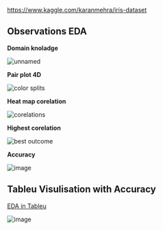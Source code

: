 https://www.kaggle.com/karanmehra/iris-dataset



## Observations EDA


__Domain knoladge__


![unnamed](https://user-images.githubusercontent.com/62024355/103168620-c556f900-485a-11eb-8a91-73a34d0aac59.png)



__Pair plot 4D__


![color splits](https://user-images.githubusercontent.com/62024355/101923878-f518c680-3bf5-11eb-9e7a-7bb75ab62a51.png)


__Heat map corelation__


![corelations](https://user-images.githubusercontent.com/62024355/101923902-fd710180-3bf5-11eb-9a1d-79b6b4b0cf03.png)


__Highest corelation__


![best outcome](https://user-images.githubusercontent.com/62024355/101923917-02ce4c00-3bf6-11eb-9d28-fb480d25693d.png)


__Accuracy__


![image](https://user-images.githubusercontent.com/62024355/103153670-3b565400-47b8-11eb-8075-194a05613d96.png)



## Tableu Visulisation with Accuracy

[EDA in Tableu](https://public.tableau.com/profile/karan6916#!/vizhome/Book1_16076268942200/Dashboard1?publish=yes)



![image](https://user-images.githubusercontent.com/62024355/101943651-7b8ed180-3c11-11eb-9f39-382ef714ca83.png)

